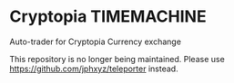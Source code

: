# Cryptopia TIMEMACHINE
Auto-trader for Cryptopia Currency exchange

This repository is no longer being maintained.
Please use https://github.com/jphxyz/teleporter instead.
